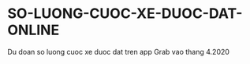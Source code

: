# SO-LUONG-CUOC-XE-DUOC-DAT-ONLINE
Du doan so luong cuoc xe duoc dat tren app Grab vao thang 4.2020
